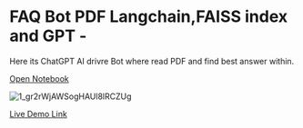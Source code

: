 # FAQ Bot PDF Langchain,FAISS index and GPT -

Here its ChatGPT AI drivre Bot where read PDF and find best answer within.

[Open Notebook](https://gist.github.com/snowflaxGitRepo/0976c144910d21d299265dc6b5daf460)

![1_gr2rWjAWSogHAUl8lRCZUg](https://github.com/snowflaxGitRepo/chatgpt-pdf/assets/146845568/1ba1ebfa-b702-4cc4-88f5-b1dec2b1ada1)

[Live Demo Link](https://www.youtube.com/watch?v=BXqZflu9DI0)
